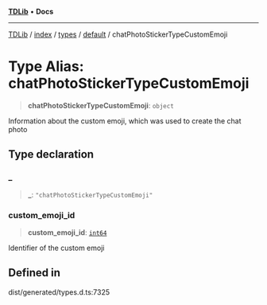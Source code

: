 [**TDLib**](../../../../../../README.md) • **Docs**

***

[TDLib](../../../../../../modules.md) / [index](../../../../../README.md) / [types](../../../README.md) / [default](../README.md) / chatPhotoStickerTypeCustomEmoji

# Type Alias: chatPhotoStickerTypeCustomEmoji

> **chatPhotoStickerTypeCustomEmoji**: `object`

Information about the custom emoji, which was used to create the chat photo

## Type declaration

### \_

> **\_**: `"chatPhotoStickerTypeCustomEmoji"`

### custom\_emoji\_id

> **custom\_emoji\_id**: [`int64`](int64.md)

Identifier of the custom emoji

## Defined in

dist/generated/types.d.ts:7325
